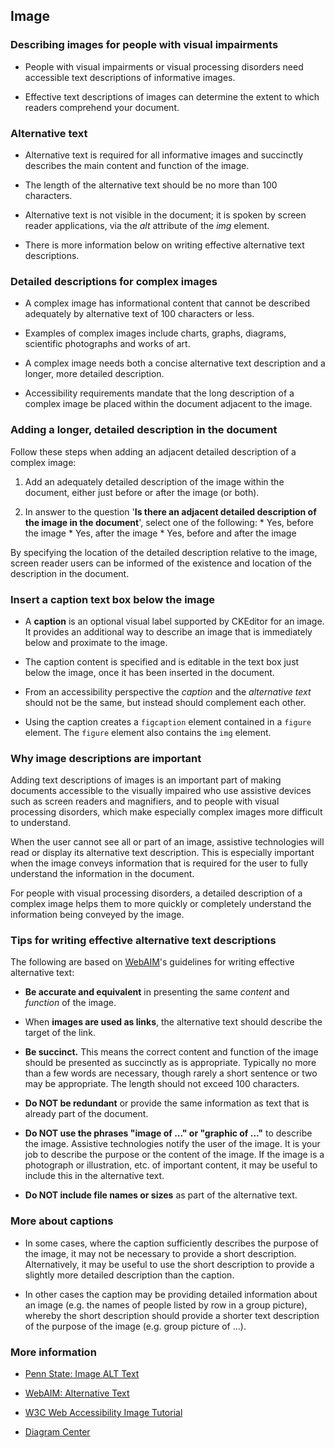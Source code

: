 ## Image

### Describing images for people with visual impairments

* People with visual impairments or visual processing disorders need
  accessible text descriptions of informative images.

* Effective text descriptions of images can determine the extent to which
  readers comprehend your document.

### Alternative text

* Alternative text is required for all informative images and succinctly
  describes the main content and function of the image.

* The length of the alternative text should be no more than 100 characters.

* Alternative text is not visible in the document; it is spoken by screen
  reader applications, via the *alt* attribute of the *img* element.

* There is more information below on writing effective alternative text
  descriptions.

### Detailed descriptions for complex images

* A complex image has informational content that cannot be described adequately
  by alternative text of 100 characters or less.

* Examples of complex images include charts, graphs, diagrams, scientific
  photographs and works of art.

* A complex image needs both a concise alternative text description and a
  longer, more detailed description.

* Accessibility requirements mandate that the long description of a complex
  image be placed within the document adjacent to the image.

### Adding a longer, detailed description in the document

Follow these steps when adding an adjacent detailed description of a complex
image:

1. Add an adequately detailed description of the image within the document,
   either just before or after the image (or both).

1. In answer to the question '**Is there an adjacent detailed description of the
   image in the document**', select one of the following:
       * Yes, before the image
       * Yes, after the image
       * Yes, before and after the image

By specifying the location of the detailed description relative to the image,
screen reader users can be informed of the existence and location of the
description in the document.

### Insert a caption text box below the image

* A **caption** is an optional visual label supported by CKEditor for an image.
  It provides an additional way to describe an image that is immediately below
  and proximate to the image.

* The caption content is specified and is editable in the text box just below
  the image, once it has been inserted in the document.

* From an accessibility perspective the *caption* and the *alternative text*
  should not be the same, but instead should complement each other.

* Using the caption creates a `figcaption` element contained in a `figure`
  element. The `figure` element also contains the `img` element.

### Why image descriptions are important

Adding text descriptions of images is an important part of making documents
accessible to the visually impaired who use assistive devices such as screen
readers and magnifiers, and to people with visual processing disorders, which
make especially complex images more difficult to understand.

When the user cannot see all or part of an image, assistive technologies will
read or display its alternative text description. This is especially important
when the image conveys information that is required for the user to fully
understand the information in the document.

For people with visual processing disorders, a detailed description of a
complex image helps them to more quickly or completely understand the
information being conveyed by the image.

### Tips for writing effective alternative text descriptions

The following are based on <a href="https://webaim.org">WebAIM</a>'s
guidelines for writing effective alternative text:

* **Be accurate and equivalent** in presenting the same *content* and
  *function* of the image.

* When **images are used as links**, the alternative text should describe the
  target of the link.

* **Be succinct.** This means the correct content and function of the image
  should be presented as succinctly as is appropriate. Typically no more than
  a few words are necessary, though rarely a short sentence or two may be
  appropriate. The length should not exceed 100 characters.

* **Do NOT be redundant** or provide the same information as text that is
  already part of the document.

* **Do NOT use the phrases "image of ..." or "graphic of ..."** to describe
  the image. Assistive technologies notify the user of the image.  It is your
  job to describe the purpose or the content of the image.  If the image is a
  photograph or illustration, etc. of important content, it may be useful to
  include this in the alternative text.

* **Do NOT include file names or sizes** as part of the alternative text.

### More about captions

* In some cases, where the caption sufficiently describes the purpose of the
  image, it may not be necessary to provide a short description. Alternatively,
  it may be useful to use the short description to provide a slightly more
  detailed description than the caption.

* In other cases the caption may be providing detailed information about an
  image (e.g. the names of people listed by row in a group picture), whereby
  the short description should provide a shorter text description of the
  purpose of the image (e.g. group picture of ...).

### More information

* <a href="http://accessibility.psu.edu/images/alttext/" target="_resource">Penn State: Image ALT Text</a>

* <a href="https://webaim.org/techniques/alttext/" target="_resource">WebAIM: Alternative Text</a>

* <a href="https://www.w3.org/WAI/tutorials/images/">W3C Web Accessibility Image Tutorial</a>

* <a href="http://diagramcenter.org/" target="_resource">Diagram Center</a>
